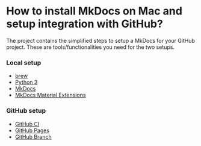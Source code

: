 # How to install MkDocs on Mac and setup integration with GitHub?

The project contains the simplified steps to setup a MkDocs for your GitHub project.
These are tools/functionalities you need for the two setups.

### Local setup

* [brew](https://brew.sh)
* [Python 3](https://www.python.org)
* [MkDocs](https://www.mkdocs.org)
* [MkDocs Material Extensions](https://pypi.org/project/mkdocs-material-extensions/)

### GitHub setup

* [GitHub CI](https://docs.github.com/en/actions/guides/about-continuous-integration)
* [GitHub Pages](https://pages.github.com)
* [GitHub Branch](https://docs.github.com/en/github/collaborating-with-issues-and-pull-requests/creating-and-deleting-branches-within-your-repository)

